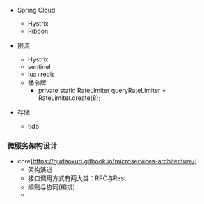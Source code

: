 


- Spring Cloud
    - Hystrix
    - Ribbon
    
- 限流
    - Hystrix
    - sentinel
    - lua+redis
    - 桶令牌
        - private static RateLimiter queryRateLimiter = RateLimiter.create(8);
        
        
- 存储
    - tidb
    

### 微服务架构设计    
- core[https://gudaoxuri.gitbook.io/microservices-architecture/]
    - 架构演进
    - 接口调用方式有两大类：RPC与Rest
    - 编制与协同(编排)
    - 